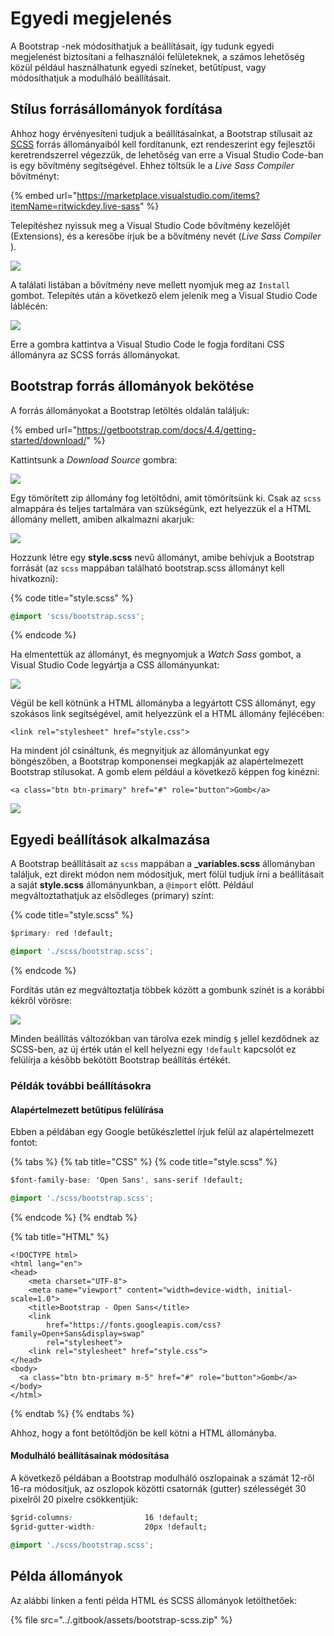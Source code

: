 # Egyedi megjelenés

A Bootstrap -nek módosíthatjuk a beállításait, így tudunk egyedi megjelenést biztosítani a felhasználói felületeknek, a számos lehetőség közül például használhatunk egyedi színeket, betűtípust, vagy módosíthatjuk a modulháló beállításait.

## Stílus forrásállományok fordítása

Ahhoz hogy érvényesíteni tudjuk a beállításainkat, a Bootstrap stílusait az [SCSS](https://sass-lang.com/)  forrás állományaiból kell fordítanunk, ezt rendeszerint egy fejlesztői keretrendszerrel végezzük, de lehetőség van erre a Visual Studio Code-ban is egy bővítmény segítségével. Ehhez töltsük le a _Live Sass Compiler_ bővítményt:

{% embed url="https://marketplace.visualstudio.com/items?itemName=ritwickdey.live-sass" %}

Telepítéshez nyissuk meg a Visual Studio Code bővítmény kezelőjét \(Extensions\), és a keresőbe írjuk be a bővítmény nevét \(_Live Sass Compiler_ \).

![](../.gitbook/assets/vsc-extensions.png)

A találati listában a bővítmény neve mellett nyomjuk meg az `Install` gombot. Telepítés után a következő elem jelenik meg a Visual Studio Code láblécén:

![](../.gitbook/assets/sass-watch.png)

Erre a gombra kattintva a Visual Studio Code le fogja fordítani CSS állományra az SCSS forrás állományokat.

## Bootstrap forrás állományok bekötése

A forrás állományokat a Bootstrap letöltés oldalán találjuk:

{% embed url="https://getbootstrap.com/docs/4.4/getting-started/download/" %}

Kattintsunk a _Download Source_ gombra:

![](../.gitbook/assets/download-source.png)

Egy tömörített zip állomány fog letöltődni, amit tömörítsünk ki. Csak az `scss` almappára és teljes tartalmára van szükségünk, ezt helyezzük el a HTML állomány mellett, amiben alkalmazni akarjuk:

![](../.gitbook/assets/vsc.png)

Hozzunk létre egy **style.scss** nevű állományt, amibe behívjuk a Bootstrap forrását \(az `scss` mappában található bootstrap.scss állományt kell hivatkozni\):

{% code title="style.scss" %}
```css
@import 'scss/bootstrap.scss';
```
{% endcode %}

Ha elmentettük az állományt, és megnyomjuk a _Watch Sass_ gombot, a Visual Studio Code legyártja a CSS állományunkat:

![](../.gitbook/assets/vsc-sass.png)

Végül be kell kötnünk a HTML állományba a legyártott CSS állományt, egy szokásos link segítségével, amit helyezzünk el a HTML állomány fejlécében:

```markup
<link rel="stylesheet" href="style.css">
```

Ha mindent jól csináltunk, és megnyitjuk az állományunkat egy böngészőben, a Bootstrap komponensei megkapják az alapértelmezett Bootstrap stílusokat. A  gomb elem például a következő képpen fog kinézni:

```markup
<a class="btn btn-primary" href="#" role="button">Gomb</a>
```

![](../.gitbook/assets/button.png)

## Egyedi beállítások alkalmazása

A Bootstrap beállításait az `scss` mappában a **\_variables.scss** állományban találjuk, ezt direkt módon nem módosítjuk, mert fölül tudjuk írni a beállításait a saját **style.scss** állományunkban, a `@import` előtt. Például megváltoztathatjuk az elsődleges \(primary\) színt:

{% code title="style.scss" %}
```css
$primary: red !default;

@import './scss/bootstrap.scss';
```
{% endcode %}

Fordítás után ez megváltoztatja többek között a gombunk színét is a korábbi kékről vörösre:

![](../.gitbook/assets/button-red.png)

Minden beállítás változókban van tárolva ezek mindíg `$` jellel kezdődnek az SCSS-ben, az új érték után el kell helyezni egy `!default` kapcsolót ez felülírja a később bekötött Bootstrap beállítás értékét. 

### Példák további beállításokra

#### Alapértelmezett betűtípus felülírása 

Ebben a példában egy Google betűkészlettel írjuk felül az alapértelmezett fontot:

{% tabs %}
{% tab title="CSS" %}
{% code title="style.scss" %}
```css
$font-family-base: 'Open Sans', sans-serif !default;

@import './scss/bootstrap.scss';
```
{% endcode %}
{% endtab %}

{% tab title="HTML" %}
```markup
<!DOCTYPE html>
<html lang="en">
<head>
    <meta charset="UTF-8">
    <meta name="viewport" content="width=device-width, initial-scale=1.0">
    <title>Bootstrap - Open Sans</title>
    <link
        href="https://fonts.googleapis.com/css?family=Open+Sans&display=swap"
        rel="stylesheet">
    <link rel="stylesheet" href="style.css">
</head>
<body>
  <a class="btn btn-primary m-5" href="#" role="button">Gomb</a>
</body>
</html>
```
{% endtab %}
{% endtabs %}

Ahhoz, hogy a font betöltődjön be kell kötni a HTML állományba.

#### Modulháló beállításainak módosítása

A következő példában a Bootstrap modulháló oszlopainak a számát 12-ről 16-ra módosítjuk, az oszlopok közötti csatornák \(gutter\) szélességét 30 pixelről 20 pixelre csökkentjük:

```css
$grid-columns:                16 !default;
$grid-gutter-width:           20px !default;

@import './scss/bootstrap.scss';
```

## Példa állományok

Az alábbi linken a fenti példa HTML és SCSS állományok letölthetőek:

{% file src="../.gitbook/assets/bootstrap-scss.zip" %}

